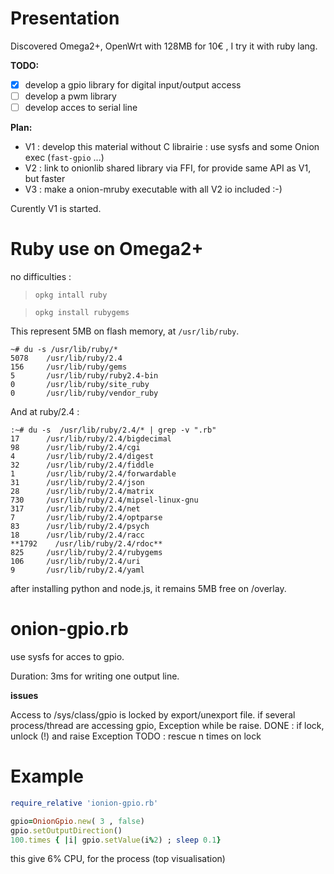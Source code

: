Presentation
============

Discovered Omega2+, OpenWrt with 128MB for 10€ , I try it with
ruby lang.

**TODO:**
* [x] develop a gpio library for digital input/output access
* [ ] develop a pwm library
* [ ] develop acces to serial line

**Plan:**
* V1 : develop this material without C librairie : use sysfs and some Onion exec (```fast-gpio``` ...)
* V2 : link to onionlib shared library via FFI, for provide same API as V1, but faster
* V3 : make a onion-mruby executable with all V2 io included :-)

Curently V1 is started.

Ruby use on Omega2+
====================

no difficulties :

> ```opkg intall ruby```

> ```opkg install rubygems```

This represent 5MB on flash memory, at ```/usr/lib/ruby```.
```
~# du -s /usr/lib/ruby/*
5078    /usr/lib/ruby/2.4
156     /usr/lib/ruby/gems
5       /usr/lib/ruby/ruby2.4-bin
0       /usr/lib/ruby/site_ruby
0       /usr/lib/ruby/vendor_ruby
```

And at ruby/2.4 :
```
:~# du -s  /usr/lib/ruby/2.4/* | grep -v ".rb"
17      /usr/lib/ruby/2.4/bigdecimal
98      /usr/lib/ruby/2.4/cgi
4       /usr/lib/ruby/2.4/digest
32      /usr/lib/ruby/2.4/fiddle
1       /usr/lib/ruby/2.4/forwardable
31      /usr/lib/ruby/2.4/json
28      /usr/lib/ruby/2.4/matrix
730     /usr/lib/ruby/2.4/mipsel-linux-gnu
317     /usr/lib/ruby/2.4/net
7       /usr/lib/ruby/2.4/optparse
83      /usr/lib/ruby/2.4/psych
18      /usr/lib/ruby/2.4/racc
**1792    /usr/lib/ruby/2.4/rdoc**
825     /usr/lib/ruby/2.4/rubygems
106     /usr/lib/ruby/2.4/uri
9       /usr/lib/ruby/2.4/yaml
```

after installing python and node.js, it remains 5MB free on /overlay.



onion-gpio.rb
=============
use sysfs for acces to gpio.

Duration: 3ms for writing one output line.

**issues**

Access to /sys/class/gpio is locked by export/unexport file.
if several process/thread are accessing gpio, Exception while be raise.
DONE : if lock, unlock (!) and raise Exception
TODO : rescue n times on lock

Example
=======

```ruby
require_relative 'ionion-gpio.rb'

gpio=OnionGpio.new( 3 , false)
gpio.setOutputDirection()
100.times { |i| gpio.setValue(i%2) ; sleep 0.1}

```
this give 6% CPU, for the process (top visualisation)
